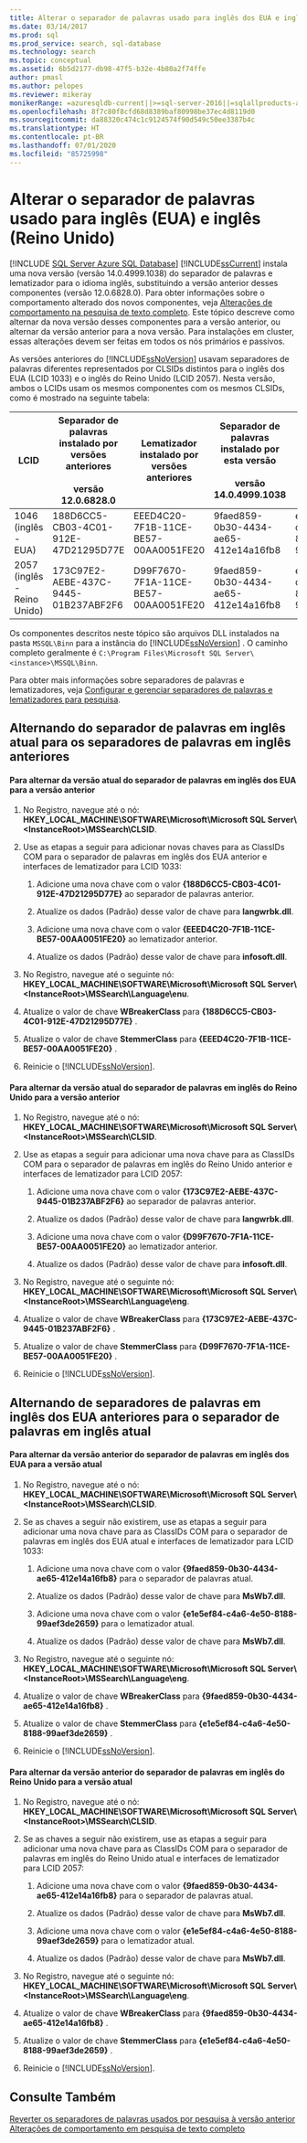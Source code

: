 ```yaml
---
title: Alterar o separador de palavras usado para inglês dos EUA e inglês do Reino Unido | Microsoft Docs
ms.date: 03/14/2017
ms.prod: sql
ms.prod_service: search, sql-database
ms.technology: search
ms.topic: conceptual
ms.assetid: 6b5d2177-db98-47f5-b32e-4b80a2f74ffe
author: pmasl
ms.author: pelopes
ms.reviewer: mikeray
monikerRange: =azuresqldb-current||>=sql-server-2016||=sqlallproducts-allversions||>=sql-server-linux-2017||=azuresqldb-mi-current
ms.openlocfilehash: 8f7c80f8cfd68d8389baf80998be37ec4d8119d0
ms.sourcegitcommit: da88320c474c1c9124574f90d549c50ee3387b4c
ms.translationtype: HT
ms.contentlocale: pt-BR
ms.lasthandoff: 07/01/2020
ms.locfileid: "85725998"
---
```

# <a name="change-the-word-breaker-used-for-us-english-and-uk-english"></a>Alterar o separador de palavras usado para inglês (EUA) e inglês (Reino Unido)
[!INCLUDE [SQL Server Azure SQL Database](../../includes/applies-to-version/sql-asdb.md)]
  [!INCLUDE[ssCurrent](../../includes/sscurrent-md.md)] instala uma nova versão (versão 14.0.4999.1038) do separador de palavras e lematizador para o idioma inglês, substituindo a versão anterior desses componentes (versão 12.0.6828.0). Para obter informações sobre o comportamento alterado dos novos componentes, veja [Alterações de comportamento na pesquisa de texto completo](/sql/database-engine/behavior-changes-to-full-text-search). Este tópico descreve como alternar da nova versão desses componentes para a versão anterior, ou alternar da versão anterior para a nova versão. Para instalações em cluster, essas alterações devem ser feitas em todos os nós primários e passivos.  
  
 As versões anteriores do [!INCLUDE[ssNoVersion](../../includes/ssnoversion-md.md)] usavam separadores de palavras diferentes representados por CLSIDs distintos para o inglês dos EUA (LCID 1033) e o inglês do Reino Unido (LCID 2057). Nesta versão, ambos o LCIDs usam os mesmos componentes com os mesmos CLSIDs, como é mostrado na seguinte tabela:  
  
|LCID|Separador de palavras instalado por versões anteriores<br /><br /> versão 12.0.6828.0|Lematizador instalado por versões anteriores|Separador de palavras instalado por esta versão<br /><br /> versão 14.0.4999.1038|Lematizador instalado por esta versão|  
|----------|-------------------------------------------------------------------------|--------------------------------------------|-----------------------------------------------------------------------|---------------------------------------|  
|1046<br />(inglês - EUA)|188D6CC5-CB03-4C01-912E-47D21295D77E|EEED4C20-7F1B-11CE-BE57-00AA0051FE20|9faed859-0b30-4434-ae65-412e14a16fb8|e1e5ef84-c4a6-4e50-8188-99aef3de2659|  
|2057<br />(inglês - Reino Unido)|173C97E2-AEBE-437C-9445-01B237ABF2F6|D99F7670-7F1A-11CE-BE57-00AA0051FE20|9faed859-0b30-4434-ae65-412e14a16fb8|e1e5ef84-c4a6-4e50-8188-99aef3de2659|  
  
 Os componentes descritos neste tópico são arquivos DLL instalados na pasta `MSSQL\Binn` para a instância do [!INCLUDE[ssNoVersion](../../includes/ssnoversion-md.md)] . O caminho completo geralmente é `C:\Program Files\Microsoft SQL Server\<instance>\MSSQL\Binn`.  
  
 Para obter mais informações sobre separadores de palavras e lematizadores, veja [Configurar e gerenciar separadores de palavras e lematizadores para pesquisa](../../relational-databases/search/configure-and-manage-word-breakers-and-stemmers-for-search.md).  
  
## <a name="switching-from-the-current-english-word-breaker-to-the-previous-english-word-breakers"></a>Alternando do separador de palavras em inglês atual para os separadores de palavras em inglês anteriores  
  
#### <a name="to-switch-from-the-current-version-of-the-us-english-word-breaker-to-the-previous-version"></a>Para alternar da versão atual do separador de palavras em inglês dos EUA para a versão anterior  
  
1.  No Registro, navegue até o nó: **HKEY_LOCAL_MACHINE\SOFTWARE\Microsoft\Microsoft SQL Server\\<InstanceRoot\>\MSSearch\CLSID**.  
  
2.  Use as etapas a seguir para adicionar novas chaves para as ClassIDs COM para o separador de palavras em inglês dos EUA anterior e interfaces de lematizador para LCID 1033:  
  
    1.  Adicione uma nova chave com o valor **{188D6CC5-CB03-4C01-912E-47D21295D77E}** ao separador de palavras anterior.  
  
    2.  Atualize os dados (Padrão) desse valor de chave para **langwrbk.dll**.  
  
    3.  Adicione uma nova chave com o valor **{EEED4C20-7F1B-11CE-BE57-00AA0051FE20}** ao lematizador anterior.  
  
    4.  Atualize os dados (Padrão) desse valor de chave para **infosoft.dll**.  
  
3.  No Registro, navegue até o seguinte nó: **HKEY_LOCAL_MACHINE\SOFTWARE\Microsoft\Microsoft SQL Server\\<InstanceRoot\>\MSSearch\Language\enu**.  
  
4.  Atualize o valor de chave **WBreakerClass** para **{188D6CC5-CB03-4C01-912E-47D21295D77E}** .  
  
5.  Atualize o valor de chave **StemmerClass** para **{EEED4C20-7F1B-11CE-BE57-00AA0051FE20}** .  
  
6.  Reinicie o [!INCLUDE[ssNoVersion](../../includes/ssnoversion-md.md)].  

#### <a name="to-switch-from-the-current-version-of-the-uk-english-word-breaker-to-the-previous-version"></a>Para alternar da versão atual do separador de palavras em inglês do Reino Unido para a versão anterior  
  
1.  No Registro, navegue até o nó: **HKEY_LOCAL_MACHINE\SOFTWARE\Microsoft\Microsoft SQL Server\\<InstanceRoot\>\MSSearch\CLSID**.  
  
2.  Use as etapas a seguir para adicionar uma nova chave para as ClassIDs COM para o separador de palavras em inglês do Reino Unido anterior e interfaces de lematizador para LCID 2057:  
  
    1.  Adicione uma nova chave com o valor **{173C97E2-AEBE-437C-9445-01B237ABF2F6}** ao separador de palavras anterior.  
  
    2.  Atualize os dados (Padrão) desse valor de chave para **langwrbk.dll**.  
  
    3.  Adicione uma nova chave com o valor **{D99F7670-7F1A-11CE-BE57-00AA0051FE20}** ao lematizador anterior.  
  
    4.  Atualize os dados (Padrão) desse valor de chave para **infosoft.dll**.  
  
3.  No Registro, navegue até o seguinte nó: **HKEY_LOCAL_MACHINE\SOFTWARE\Microsoft\Microsoft SQL Server\\<InstanceRoot\>\MSSearch\Language\eng**.  
  
4.  Atualize o valor de chave **WBreakerClass** para **{173C97E2-AEBE-437C-9445-01B237ABF2F6}** .  
  
5.  Atualize o valor de chave **StemmerClass** para **{D99F7670-7F1A-11CE-BE57-00AA0051FE20}** .  
  
6.  Reinicie o [!INCLUDE[ssNoVersion](../../includes/ssnoversion-md.md)].  
  
## <a name="switching-back-from-the-previous-english-word-breakers-to-the-current-english-word-breaker"></a>Alternando de separadores de palavras em inglês dos EUA anteriores para o separador de palavras em inglês atual  
  
#### <a name="to-switch-back-from-the-previous-version-of-the-us-english-word-breaker-to-the-current-version"></a>Para alternar da versão anterior do separador de palavras em inglês dos EUA para a versão atual  
  
1.  No Registro, navegue até o nó: **HKEY_LOCAL_MACHINE\SOFTWARE\Microsoft\Microsoft SQL Server\\<InstanceRoot\>\MSSearch\CLSID**.  
  
2.  Se as chaves a seguir não existirem, use as etapas a seguir para adicionar uma nova chave para as ClassIDs COM para o separador de palavras em inglês dos EUA atual e interfaces de lematizador para LCID 1033:  
  
    1.  Adicione uma nova chave com o valor **{9faed859-0b30-4434-ae65-412e14a16fb8}** para o separador de palavras atual.  
  
    2.  Atualize os dados (Padrão) desse valor de chave para **MsWb7.dll**.  
  
    3.  Adicione uma nova chave com o valor **{e1e5ef84-c4a6-4e50-8188-99aef3de2659}** para o lematizador atual.  
  
    4.  Atualize os dados (Padrão) desse valor de chave para **MsWb7.dll**.  
  
3.  No Registro, navegue até o seguinte nó: **HKEY_LOCAL_MACHINE\SOFTWARE\Microsoft\Microsoft SQL Server\\<InstanceRoot\>\MSSearch\Language\eng**.  
  
4.  Atualize o valor de chave **WBreakerClass** para **{9faed859-0b30-4434-ae65-412e14a16fb8}** .  
  
5.  Atualize o valor de chave **StemmerClass** para **{e1e5ef84-c4a6-4e50-8188-99aef3de2659}** .  
  
6.  Reinicie o [!INCLUDE[ssNoVersion](../../includes/ssnoversion-md.md)].  
  
#### <a name="to-switch-back-from-the-previous-version-of-the-uk-english-word-breaker-to-the-current-version"></a>Para alternar da versão anterior do separador de palavras em inglês do Reino Unido para a versão atual  
  
1.  No Registro, navegue até o nó: **HKEY_LOCAL_MACHINE\SOFTWARE\Microsoft\Microsoft SQL Server\\<InstanceRoot\>\MSSearch\CLSID**.  
  
2.  Se as chaves a seguir não existirem, use as etapas a seguir para adicionar uma nova chave para as ClassIDs COM para o separador de palavras em inglês do Reino Unido atual e interfaces de lematizador para LCID 2057:  
  
    1.  Adicione uma nova chave com o valor **{9faed859-0b30-4434-ae65-412e14a16fb8}** para o separador de palavras atual.  
  
    2.  Atualize os dados (Padrão) desse valor de chave para **MsWb7.dll**.  
  
    3.  Adicione uma nova chave com o valor **{e1e5ef84-c4a6-4e50-8188-99aef3de2659}** para o lematizador atual.  
  
    4.  Atualize os dados (Padrão) desse valor de chave para **MsWb7.dll**.  
  
3.  No Registro, navegue até o seguinte nó: **HKEY_LOCAL_MACHINE\SOFTWARE\Microsoft\Microsoft SQL Server\\<InstanceRoot\>\MSSearch\Language\eng**.  
  
4.  Atualize o valor de chave **WBreakerClass** para **{9faed859-0b30-4434-ae65-412e14a16fb8}** .  
  
5.  Atualize o valor de chave **StemmerClass** para **{e1e5ef84-c4a6-4e50-8188-99aef3de2659}** .  
  
6.  Reinicie o [!INCLUDE[ssNoVersion](../../includes/ssnoversion-md.md)].  
  
## <a name="see-also"></a>Consulte Também  
 [Reverter os separadores de palavras usados por pesquisa à versão anterior](../../relational-databases/search/revert-the-word-breakers-used-by-search-to-the-previous-version.md)   
 [Alterações de comportamento em pesquisa de texto completo](/sql/database-engine/behavior-changes-to-full-text-search)  
  
  
